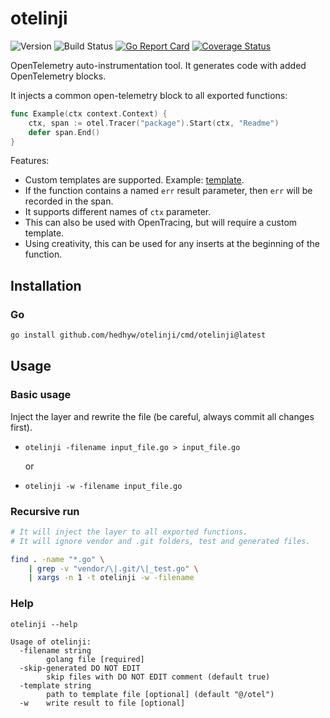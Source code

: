 # otelinji

![Version](https://img.shields.io/github/v/tag/hedhyw/otelinji)
![Build Status](https://github.com/hedhyw/otelinji/actions/workflows/check.yml/badge.svg)
[![Go Report Card](https://goreportcard.com/badge/github.com/hedhyw/otelinji)](https://goreportcard.com/report/github.com/hedhyw/otelinji)
[![Coverage Status](https://coveralls.io/repos/github/hedhyw/otelinji/badge.svg?branch=main)](https://coveralls.io/github/hedhyw/otelinji?branch=main)

OpenTelemetry auto-instrumentation tool. It generates code with added OpenTelemetry blocks.

It injects a common open-telemetry block to all exported functions:

```go
func Example(ctx context.Context) {
    ctx, span := otel.Tracer("package").Start(ctx, "Readme")
    defer span.End()
}
```

Features:
- Custom templates are supported. Example: [template](./internal/pkg/assets/otel.tmpl).
- If the function contains a named `err` result parameter,
  then `err` will be recorded in the span.
- It supports different names of `ctx` parameter.
- This can also be used with OpenTracing, but will require a custom template.
- Using creativity, this can be used for any inserts at the beginning of the function.

## Installation

### Go

```sh
go install github.com/hedhyw/otelinji/cmd/otelinji@latest
```

## Usage

### Basic usage

Inject the layer and rewrite the file (be careful, always commit all changes first).
- `otelinji -filename input_file.go > input_file.go`

  or

- `otelinji -w -filename input_file.go`

### Recursive run

```sh
# It will inject the layer to all exported functions.
# It will ignore vendor and .git folders, test and generated files.

find . -name "*.go" \
    | grep -v "vendor/\|.git/\|_test.go" \
    | xargs -n 1 -t otelinji -w -filename
```

### Help

```
otelinji --help

Usage of otelinji:
  -filename string
        golang file [required]
  -skip-generated DO NOT EDIT
        skip files with DO NOT EDIT comment (default true)
  -template string
        path to template file [optional] (default "@/otel")
  -w    write result to file [optional]
```
